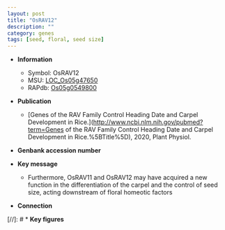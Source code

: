 ```yaml
---
layout: post
title: "OsRAV12"
description: ""
category: genes
tags: [seed, floral, seed size]
---
```


* **Information**  
    + Symbol: OsRAV12  
    + MSU: [LOC_Os05g47650](http://rice.uga.edu/cgi-bin/ORF_infopage.cgi?orf=LOC_Os05g47650)  
    + RAPdb: [Os05g0549800](http://rapdb.dna.affrc.go.jp/viewer/gbrowse_details/irgsp1?name=Os05g0549800)  

* **Publication**  
    + [Genes of the RAV Family Control Heading Date and Carpel Development in Rice.](http://www.ncbi.nlm.nih.gov/pubmed?term=Genes of the RAV Family Control Heading Date and Carpel Development in Rice.%5BTitle%5D), 2020, Plant Physiol.

* **Genbank accession number**  

* **Key message**  
    + Furthermore, OsRAV11 and OsRAV12 may have acquired a new function in the differentiation of the carpel and the control of seed size, acting downstream of floral homeotic factors

* **Connection**  

[//]: # * **Key figures**  


